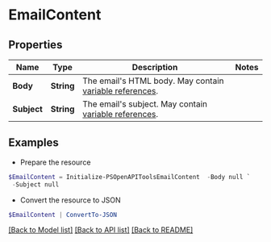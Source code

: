 # EmailContent
## Properties

Name | Type | Description | Notes
------------ | ------------- | ------------- | -------------
**Body** | **String** | The email&#39;s HTML body. May contain [variable references](https://velocity.apache.org/engine/1.7/user-guide.html#references). | 
**Subject** | **String** | The email&#39;s subject. May contain [variable references](https://velocity.apache.org/engine/1.7/user-guide.html#references). | 

## Examples

- Prepare the resource
```powershell
$EmailContent = Initialize-PSOpenAPIToolsEmailContent  -Body null `
 -Subject null
```

- Convert the resource to JSON
```powershell
$EmailContent | ConvertTo-JSON
```

[[Back to Model list]](../README.md#documentation-for-models) [[Back to API list]](../README.md#documentation-for-api-endpoints) [[Back to README]](../README.md)

